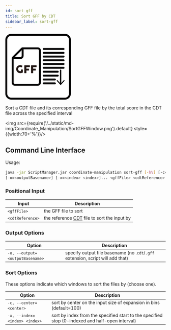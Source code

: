 ```yaml
---
id: sort-gff
title: Sort GFF by CDT
sidebar_label: sort-gff
---
```


![sort-gff](/../static/icons/Coordinate_Manipulation/SortGFF_sqaure.svg)

Sort a CDT file and its corresponding GFF file by the total score in the CDT file across the specified interval

<img src={require('/../static/md-img/Coordinate_Manipulation/SortGFFWindow.png').default} style={{width:70+'%'}}/>


## Command Line Interface

Usage:
```bash
java -jar ScriptManager.jar coordinate-manipulation sort-gff [-hV] [-c=<center>]
[-o=<outputBasename>] [-x=<index> <index>]... <gffFile> <cdtReference>
```

### Positional Input

| Input | Description |
| ------ | ----------- |
| `<gffFile>` | the GFF file to sort |
| `<cdtReference>` | the reference [CDT][cdt-format] file to sort the input by |


### Output Options

| Option | Description |
| ------ | ----------- |
| `-o, --output=<outputBasename>` | specify output file basename (no .`cdt`/`.gff` extension, script will add that) |



### Sort Options

These options indicate which windows to sort the files by (choose one).

| Option | Description |
| ------ | ----------- |
| `-c, --center=<center>` | sort by center on the input size of expansion in bins (default=100) |
| `-x, --index=<index> <index>` | sort by index from the specified start to the specified stop (0-indexed and half-open interval) |


[cdt-format]:/docs/Guides/References/file-formats#cdt
[gff-format]:/docs/Guides/References/file-formats#gff
